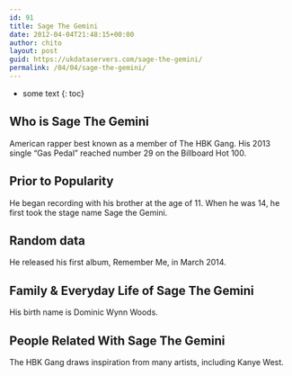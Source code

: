 ```yaml
---
id: 91
title: Sage The Gemini
date: 2012-04-04T21:48:15+00:00
author: chito
layout: post
guid: https://ukdataservers.com/sage-the-gemini/
permalink: /04/04/sage-the-gemini/
---
```


* some text
{: toc}


## Who is  Sage The Gemini
                  
                  
                  
American rapper best known as a member of The HBK Gang. His 2013 single &#8220;Gas Pedal&#8221; reached number 29 on the Billboard Hot 100.
                  
                
                
                
## Prior to Popularity 
                  
                  
                  
He began recording with his brother at the age of 11. When he was 14, he first took the stage name Sage the Gemini.
                  
                
                
                
## Random data 
                  
                  
                  
He released his first album, Remember Me, in March 2014.
                  
                
                
                
## Family & Everyday Life of Sage The Gemini
                  
                  
                  
His birth name is Dominic Wynn Woods. 
                  
                
                
                
## People Related With  Sage The Gemini
                  
                  
                  
The HBK Gang draws inspiration from many artists, including Kanye West.
                  
                
              
            
          
          
          
    
    
  
